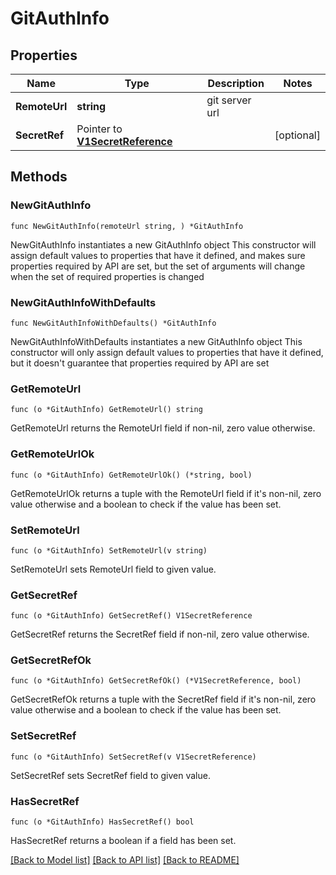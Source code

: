 # GitAuthInfo

## Properties

Name | Type | Description | Notes
------------ | ------------- | ------------- | -------------
**RemoteUrl** | **string** | git server url | 
**SecretRef** | Pointer to [**V1SecretReference**](V1SecretReference.md) |  | [optional] 

## Methods

### NewGitAuthInfo

`func NewGitAuthInfo(remoteUrl string, ) *GitAuthInfo`

NewGitAuthInfo instantiates a new GitAuthInfo object
This constructor will assign default values to properties that have it defined,
and makes sure properties required by API are set, but the set of arguments
will change when the set of required properties is changed

### NewGitAuthInfoWithDefaults

`func NewGitAuthInfoWithDefaults() *GitAuthInfo`

NewGitAuthInfoWithDefaults instantiates a new GitAuthInfo object
This constructor will only assign default values to properties that have it defined,
but it doesn't guarantee that properties required by API are set

### GetRemoteUrl

`func (o *GitAuthInfo) GetRemoteUrl() string`

GetRemoteUrl returns the RemoteUrl field if non-nil, zero value otherwise.

### GetRemoteUrlOk

`func (o *GitAuthInfo) GetRemoteUrlOk() (*string, bool)`

GetRemoteUrlOk returns a tuple with the RemoteUrl field if it's non-nil, zero value otherwise
and a boolean to check if the value has been set.

### SetRemoteUrl

`func (o *GitAuthInfo) SetRemoteUrl(v string)`

SetRemoteUrl sets RemoteUrl field to given value.


### GetSecretRef

`func (o *GitAuthInfo) GetSecretRef() V1SecretReference`

GetSecretRef returns the SecretRef field if non-nil, zero value otherwise.

### GetSecretRefOk

`func (o *GitAuthInfo) GetSecretRefOk() (*V1SecretReference, bool)`

GetSecretRefOk returns a tuple with the SecretRef field if it's non-nil, zero value otherwise
and a boolean to check if the value has been set.

### SetSecretRef

`func (o *GitAuthInfo) SetSecretRef(v V1SecretReference)`

SetSecretRef sets SecretRef field to given value.

### HasSecretRef

`func (o *GitAuthInfo) HasSecretRef() bool`

HasSecretRef returns a boolean if a field has been set.


[[Back to Model list]](../README.md#documentation-for-models) [[Back to API list]](../README.md#documentation-for-api-endpoints) [[Back to README]](../README.md)



